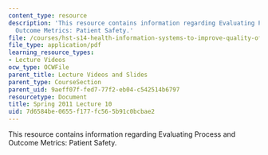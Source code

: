 ```yaml
---
content_type: resource
description: 'This resource contains information regarding Evaluating Process and
  Outcome Metrics: Patient Safety.'
file: /courses/hst-s14-health-information-systems-to-improve-quality-of-care-in-resource-poor-settings-spring-2012/7d6584be0655f177fc565b91c0bcbae2_MITHST_S14S12_lec15_1110.pdf
file_type: application/pdf
learning_resource_types:
- Lecture Videos
ocw_type: OCWFile
parent_title: Lecture Videos and Slides
parent_type: CourseSection
parent_uid: 9aeff07f-fed7-77f2-eb04-c542514b6797
resourcetype: Document
title: Spring 2011 Lecture 10
uid: 7d6584be-0655-f177-fc56-5b91c0bcbae2
---
```

This resource contains information regarding Evaluating Process and Outcome Metrics: Patient Safety.

